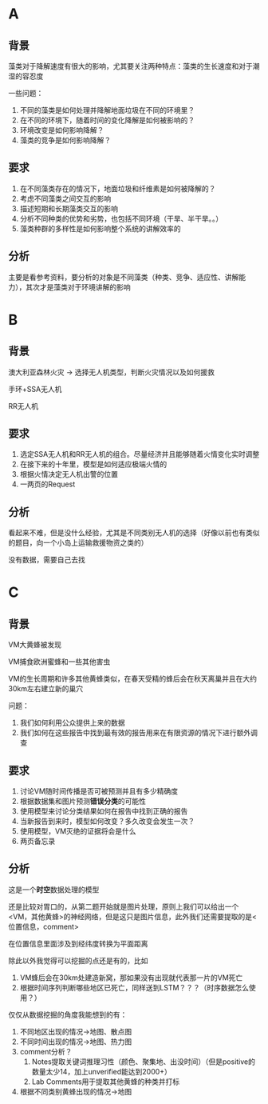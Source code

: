 # A

## 背景

藻类对于降解速度有很大的影响，尤其要关注两种特点：藻类的生长速度和对于潮湿的容忍度

一些问题：

1. 不同的藻类是如何处理并降解地面垃圾在不同的环境里？
2. 在不同的环境下，随着时间的变化降解是如何被影响的？
3. 环境改变是如何影响降解？
4. 藻类的竞争是如何影响降解？

## 要求

1. 在不同藻类存在的情况下，地面垃圾和纤维素是如何被降解的？
2. 考虑不同藻类之间交互的影响
3. 描述短期和长期藻类交互的影响
4. 分析不同种类的优势和劣势，也包括不同环境（干旱、半干旱。。）
5. 藻类种群的多样性是如何影响整个系统的讲解效率的

## 分析

主要是看参考资料，要分析的对象是不同藻类（种类、竞争、适应性、讲解能力），其次才是藻类对于环境讲解的影响



# B

## 背景

澳大利亚森林火灾 -> 选择无人机类型，判断火灾情况以及如何援救

手环+SSA无人机

RR无人机

## 要求

1. 选定SSA无人机和RR无人机的组合。尽量经济并且能够随着火情变化实时调整
2. 在接下来的十年里，模型是如何适应极端火情的
3. 根据火情决定无人机出警的位置
4. 一两页的Request

## 分析

看起来不难，但是没什么经验，尤其是不同类别无人机的选择（好像以前也有类似的题目，向一个小岛上运输救援物资之类的）

没有数据，需要自己去找



# C

## 背景

VM大黄蜂被发现

VM捕食欧洲蜜蜂和一些其他害虫

VM的生长周期和许多其他黄蜂类似，在春天受精的蜂后会在秋天离巢并且在大约30km左右建立新的巢穴

问题：

1. 我们如何利用公众提供上来的数据
2. 我们如何在这些报告中找到最有效的报告用来在有限资源的情况下进行额外调查

## 要求

1. 讨论VM随时间传播是否可被预测并且有多少精确度
2. 根据数据集和图片预测**错误分类**的可能性
3. 使用模型来讨论分类结果如何在报告中找到正确的报告
4. 当新报告到来时，模型如何改变？多久改变会发生一次？
5. 使用模型，VM灭绝的证据将会是什么
6. 两页备忘录

## 分析

这是一个**时空**数据处理的模型

还是比较对胃口的，从第二题开始就是图片处理，原则上我们可以给出一个<VM，其他黄蜂>的神经网络，但是这只是图片信息，此外我们还需要提取的是<位置信息，comment>

在位置信息里面涉及到经纬度转换为平面距离

除此以外我觉得可以挖掘的点还是有的，比如

1. VM蜂后会在30km处建造新窝，那如果没有出现就代表那一片的VM死亡
2. 根据时间序列判断哪些地区已死亡，同样送到LSTM？？？（时序数据怎么使用？）

仅仅从数据挖掘的角度我能想到的有：

1. 不同地区出现的情况->地图、散点图
2. 不同时间出现的情况->地图、热力图
3. comment分析？
   1. Notes提取关键词推理习性（颜色、聚集地、出没时间）（但是positive的数量太少14，加上unverified能达到2000+）
   2. Lab Comments用于提取其他黄蜂的种类并打标
4. 根据不同类别黄蜂出现的情况->地图

